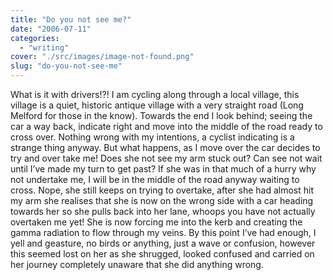 ```yaml
---
title: "Do you not see me?"
date: "2006-07-11"
categories: 
  - "writing"
cover: "./src/images/image-not-found.png"
slug: "do-you-not-see-me"
---
```


What is it with drivers!?! I am cycling along through a local village, this village is a quiet, historic antique village with a very straight road (Long Melford for those in the know). Towards the end I look behind; seeing the car a way back, indicate right and move into the middle of the road ready to cross over. Nothing wrong with my intentions, a cyclist indicating is a strange thing anyway. But what happens, as I move over the car decides to try and over take me! Does she not see my arm stuck out? Can see not wait until I’ve made my turn to get past? If she was in that much of a hurry why not undertake me, I will be in the middle of the road anyway waiting to cross. Nope, she still keeps on trying to overtake, after she had almost hit my arm she realises that she is now on the wrong side with a car heading towards her so she pulls back into her lane, whoops you have not actually overtaken me yet! She is now forcing me into the kerb and creating the gamma radiation to flow through my veins. By this point I’ve had enough, I yell and geasture, no birds or anything, just a wave or confusion, however this seemed lost on her as she shrugged, looked confused and carried on her journey completely unaware that she did anything wrong.
